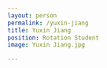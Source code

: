 ```yaml
---
layout: person
permalink: /yuxin-jiang
title: Yuxin Jiang
position: Rotation Student
image: Yuxin Jiang.jpg

---
```

